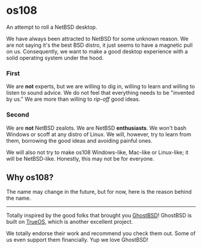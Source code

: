 # os108
An attempt to roll a NetBSD desktop.

We have always been attracted to NetBSD for some unknown reason. We are not saying it's the best BSD distro, it just seems to have a magnetic pull on us. Consequently, we want to make a good desktop experience with a solid operating system under the hood.

### First
We are **not** experts, but we are willing to dig in, willing to learn and willing to listen to sound advice. We do not feel that everything needs to be "invented by us." We are more than willing to _rip-off_ good ideas.

### Second
We are **not** NetBSD zealots. We are NetBSD **enthusiasts**. We won't bash Windows or scoff at any distro of Linux. We will, however, try to learn from them, borrowing the good ideas and avoiding painful ones.

We will also not try to make os108 Windows-like, Mac-like or Linux-like; it will be NetBSD-like. Honestly, this may not be for everyone.



## Why os108?
The name may change in the future, but for now, here is the reason behind the name.

----------------------------------------------------
Totally inspired by the good folks that brought you [GhostBSD](https://github.com/ghostbsd)! GhostBSD is built on [TrueOS](https://www.trueos.org/), which is another excellent project.

We totally endorse their work and recommend you check them out. Some of us even support them financially. Yup we love GhostBSD!
